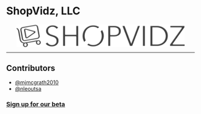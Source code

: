 # ShopVidz, LLC

<img src="https://raw.githubusercontent.com/ShopVidz/.github/main/profile/darkmode-friendly-logo.png" width=450 style="margin: 0 auto; display: block" >

---

## Contributors

- [@mjmcgrath2010](http://www.github.com/mmcgrath2010)
- [@nleoutsa](http://www.github.com/nleoutsa)

### [Sign up for our beta](https://shopvidz.app)
